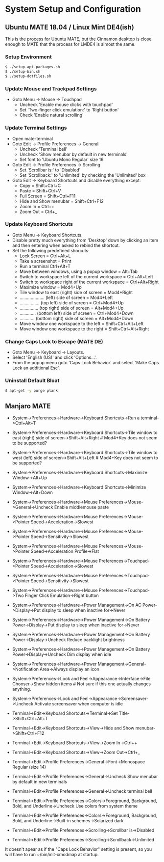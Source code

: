 System Setup and Configuration
==============================

## Ubuntu MATE 18.04 / Linux Mint DE4(ish)
This is the process for Ubuntu MATE, but the Cinnamon desktop is close enough
to MATE that the process for LMDE4 is almost the same.

### Setup Environment
```sh
$ ./setup-apt-packages.sh
$ ./setup-bin.sh
$ ./setup-dotfiles.sh
```

### Update Mouse and Trackpad Settings
+ Goto Menu -> Mouse -> Touchpad
  + Uncheck 'Enable mouse clicks with touchpad'
  + Set 'Two-finger click emulation:' to 'Right button'
  + Check 'Enable natural scrolling'

### Update Terminal Settings
+ Open mate-terminal
+ Goto Edit -> Profile Preferences -> General
  + Uncheck 'Terminal bell'
  + Uncheck 'Show menubar by default in new terminals'
  + Set font to 'Ubuntu Mono Regular' size 16
+ Goto Edit -> Profile Preferences -> Scrolling
  + Set 'Scrollbar is:' to 'Disabled'
  + Set 'Scrollback:' to 'Unlimited' by checking the 'Unlimited' box
+ Goto Edit -> Keyboard Shortcuts and disable everything except:
  + Copy = Shift+Ctrl+C
  + Paste = Shift+Ctrl+V
  + Full Screen = Shift+Ctrl+F11
  + Hide and Show menubar = Shift+Ctrl+F12
  + Zoom In = Ctrl++
  + Zoom Out = Ctrl+\_

### Update Keyboard Shortcuts
+ Goto Menu -> Keyboard Shortcuts.
+ Disable pretty much everything from 'Desktop' down by clicking an item
  and then entering <backspace> when asked to rebind the shortcut.
+ Set the following predefined shorcuts:
  + Lock Screen = Ctrl+Alt+L
  + Take a screenshot = Print
  + Run a terminal Ctrl+Alt+T
  + Move between windows, using a popup window = Alt+Tab
  + Switch to workspace left of the current workspace = Ctrl+Alt+Left
  + Switch to workspace right of the current workspace = Ctrl+Alt+Right
  + Maximize window = Mod4+Up
  + Tile window to east (right) side of screen = Mod4+Right
  + .................... (left) side of screen = Mod4+Left
  + ................ (top left) side of screen = Ctrl+Mod4+Up
  + ............... (top right) side of screen = Alt+Mod4+Up
  + ............. (bottom left) side of screen = Ctrl+Mod4+Down
  + ............ (bottom right) side of screen = Alt+Mod4+Down
  + Move window one workspace to the left = Shift+Ctrl+Alt+Left
  + Move window one workspace to the right = Shift+Ctrl+Alt+Right

### Change Caps Lock to Escape (MATE DE)
+ Goto Menu -> Keyboard -> Layouts.
+ Select 'English (US)' and click 'Options...'.
+ From the popup menu goto 'Caps Lock Behavior' and select 'Make Caps Lock an
  additional Esc'.

### Uninstall Default Bloat
```sh
$ apt-get -y purge plank
```

## Manjaro MATE
+ System->Preferences->Hardware->Keyboard Shortcuts->Run a terminal->Ctrl+Alt+T
+ System->Preferences->Hardware->Keyboard Shortcuts->Tile window to east (right) side of screen->Shift+Alt+Right # Mod4+Key does not seem to be supported?
+ System->Preferences->Hardware->Keyboard Shortcuts->Tile window to west (left) side of screen->Shift+Alt+Left   # Mod4+Key does not seem to be supported?
+ System->Preferences->Hardware->Keyboard Shortcuts->Maximize Window->Alt+Up
+ System->Preferences->Hardware->Keyboard Shortcuts->Minimize Window->Alt+Down
+ System->Preferences->Hardware->Mouse Preferences->Mouse->General->Uncheck Enable middlemouse paste
+ System->Preferences->Hardware->Mouse Preferences->Mouse->Pointer Speed->Acceleration->Slowest
+ System->Preferences->Hardware->Mouse Preferences->Mouse->Pointer Speed->Sensitivity->Slowest
+ System->Preferences->Hardware->Mouse Preferences->Mouse->Pointer Speed->Acceleration Profile->Flat
+ System->Preferences->Hardware->Mouse Preferences->Touchpad->Pointer Speed->Acceleration->Slowest
+ System->Preferences->Hardware->Mouse Preferences->Touchpad->Pointer Speed->Sensitivity->Slowest
+ System->Preferences->Hardware->Mouse Preferences->Touchpad->Two Finger Click Emulation->Right button
+ System->Preferences->Hardware->Power Management->On AC Power->Display->Put display to sleep when inactive for->Never
+ System->Preferences->Hardware->Power Management->On Battery Power->Display->Put display to sleep when inactive for->Never
+ System->Preferences->Hardware->Power Management->On Battery Power->Display->Uncheck Reduce backlight brightness
+ System->Preferences->Hardware->Power Management->On Battery Power->Display->Uncheck Dim display when idle
+ System->Preferences->Hardware->Power Management->General->Notification Area->Always display an icon
+ System->Preferences->Look and Feel->Appearance->Interface->File Chooser->Show hidden items # Not sure if this one actually changes anything.
+ System->Preferences->Look and Feel->Appearance->Screensaver->Uncheck Activate screensaver when computer is idle

+ Terminal->Edit->Keyboard Shortcuts->Terminal->Set Title->Shift+Ctrl+Alt+T
+ Terminal->Edit->Keyboard Shortcuts->View->Hide and Show menubar->Shift+Ctrl+F12
+ Terminal->Edit->Keyboard Shortcuts->View->Zoom In->Ctrl++
+ Terminal->Edit->Keyboard Shortcuts->View->Zoom Out->Ctrl+_
+ Terminal->Edit->Profile Preferences->General->Font->Monospace Regular (size 14)
+ Terminal->Edit->Profile Preferences->General->Uncheck Show menubar by default in new terminals
+ Terminal->Edit->Profile Preferences->General->Uncheck terminal bell
+ Terminal->Edit->Profile Preferences->Colors->Foreground, Background, Bold, and Underline->Uncheck Use colors from system theme
+ Terminal->Edit->Profile Preferences->Colors->Foreground, Background, Bold, and Underline->Built-in schemes->Solarized dark
+ Terminal->Edit->Profile Preferences->Scrolling->Scrollbar is->Disabled
+ Terminal->Edit->Profile Preferences->Scrolling->Scrollback->Unlimited

It doesn't apear as if the "Caps Lock Behavior" setting is present, so you will
have to run ~/bin/init-xmodmap at startup.

